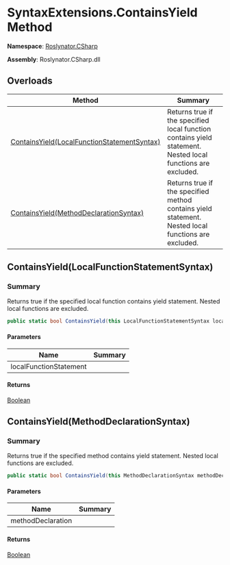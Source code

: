 # SyntaxExtensions\.ContainsYield Method

**Namespace**: [Roslynator.CSharp](../../README.md)

**Assembly**: Roslynator\.CSharp\.dll

## Overloads

| Method | Summary |
| ------ | ------- |
| [ContainsYield(LocalFunctionStatementSyntax)](#Roslynator_CSharp_SyntaxExtensions_ContainsYield_Microsoft_CodeAnalysis_CSharp_Syntax_LocalFunctionStatementSyntax_) | Returns true if the specified local function contains yield statement\. Nested local functions are excluded\. |
| [ContainsYield(MethodDeclarationSyntax)](#Roslynator_CSharp_SyntaxExtensions_ContainsYield_Microsoft_CodeAnalysis_CSharp_Syntax_MethodDeclarationSyntax_) | Returns true if the specified method contains yield statement\. Nested local functions are excluded\. |

## ContainsYield\(LocalFunctionStatementSyntax\)<a name="Roslynator_CSharp_SyntaxExtensions_ContainsYield_Microsoft_CodeAnalysis_CSharp_Syntax_LocalFunctionStatementSyntax_"></a>

### Summary

Returns true if the specified local function contains yield statement\. Nested local functions are excluded\.

```csharp
public static bool ContainsYield(this LocalFunctionStatementSyntax localFunctionStatement)
```

#### Parameters

| Name | Summary |
| ---- | ------- |
| localFunctionStatement | |

#### Returns

[Boolean](https://docs.microsoft.com/en-us/dotnet/api/system.boolean)

## ContainsYield\(MethodDeclarationSyntax\)<a name="Roslynator_CSharp_SyntaxExtensions_ContainsYield_Microsoft_CodeAnalysis_CSharp_Syntax_MethodDeclarationSyntax_"></a>

### Summary

Returns true if the specified method contains yield statement\. Nested local functions are excluded\.

```csharp
public static bool ContainsYield(this MethodDeclarationSyntax methodDeclaration)
```

#### Parameters

| Name | Summary |
| ---- | ------- |
| methodDeclaration | |

#### Returns

[Boolean](https://docs.microsoft.com/en-us/dotnet/api/system.boolean)

